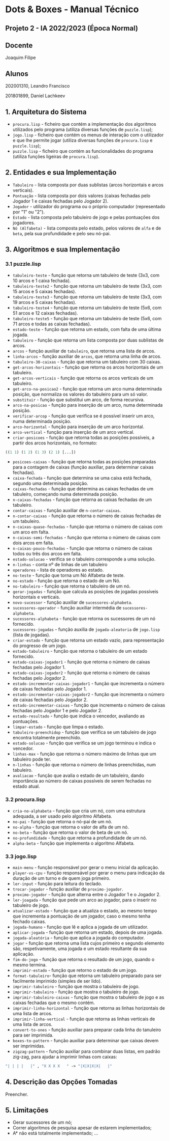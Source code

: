 # Dots & Boxes - Manual Técnico

## Projeto 2 - IA 2022/2023 (Época Normal)

## Docente

Joaquim Filipe

## Alunos

202001310, Leandro Francisco

201801899, Daniel Lachkeev

## 1. Arquitetura do Sistema

- `procura.lisp` - ficheiro que contém a implementação dos algoritmos utilizados pelo programa (utiliza diversas funções de `puzzle.lisp`);
- `jogo.lisp` - ficheiro que contém os menus de interação com o utilizador e que lhe permite jogar (utiliza diversas funções de `procura.lisp` e `puzzle.lisp`);
- `puzzle.lisp` - ficheiro que contém as funcionalidades do programa (utiliza funções ligeiras de `procura.lisp`).

## 2. Entidades e sua Implementação

- `Tabuleiro` - lista composta por duas sublistas (arcos horizontais e arcos verticais).
- `Pontuação` - lista composta por dois valores (caixas fechadas pelo Jogador 1 e caixas fechadas pelo Jogador 2).
- `Jogador` - utilizador do programa ou o próprio computador (representado por "1" ou "2").
- `Estado` - lista composta pelo tabuleiro de jogo e pelas pontuações dos jogadores.
- `Nó (Alfabeta)` - lista composta pelo estado, pelos valores de `alfa` e de `beta`, pela sua profundidade e pelo seu nó-pai.

## 3. Algoritmos e sua Implementação

### 3.1 puzzle.lisp

- `tabuleiro-teste` - função que retorna um tabuleiro de teste (3x3, com 10 arcos e 1 caixa fechada).
- `tabuleiro-teste2` - função que retorna um tabuleiro de teste (3x3, com 15 arcos e 5 caixas fechadas).
- `tabuleiro-teste3` - função que retorna um tabuleiro de teste (3x3, com 19 arcos e 5 caixas fechadas).
- `tabuleiro-teste4` - função que retorna um tabuleiro de teste (5x6, com 51 arcos e 12 caixas fechadas).
- `tabuleiro-teste5` - função que retorna um tabuleiro de teste (5x6, com 71 arcos e todas as caixas fechadas).
- `estado-teste` - função que retorna um estado, com falta de uma última jogada.
- `tabuleiro` - função que retorna um lista composta por duas sublistas de arcos.
- `arcos` - função auxiliar de `tabuleiro`, que retorna uma lista de arcos.
- `linha-arcos` - função auxiliar de `arcos`, que retorna uma linha de arcos.
- `tabuleiro-30-caixas` - função que retorna um tabuleiro com 30 caixas.
- `get-arcos-horizontais` - função que retorna os arcos horizontais de um tabuleiro.
- `get-arcos-verticais` - função que retorna os arcos verticais de um tabuleiro.
- `get-arco-na-posicao2` - função que retorna um arco numa determinada posição, que normaliza os valores do tabuleiro para um só valor.
- `substituir` - função que substitui um arco, de forma recursiva.
- `arco-na-posicao` - função para inserção de um arco, numa determinada posição.
- `verificar-arcop` - função que verifica se é possível inserir um arco, numa determinada posição.
- `arco-horizontal` - função para inserção de um arco horizontal.
- `arco-vertical` - função para inserção de um arco vertical.
- `criar-posicoes` - função que retorna todas as posições possíveis, a partir dos arcos horizontais, no formato:

``` lisp
((1 1) (1 2) (1 3) (2 1) [...])
```

- `posicoes-caixas` - função que retorna todas as posições preparadas para a contagem de caixas (função auxiliar, para determinar caixas fechadas).
- `caixa-fechada` - função que determina se uma caixa está fechada, segundo uma determinada posição.
- `caixas-fechadas` - função que determina as caixas fechadas de um tabuleiro, começando numa determinada posição.
- `n-caixas-fechadas` - função que retorna as caixas fechadas de um tabuleiro.
- `contar-caixas` - função auxiliar de `n-contar-caixas`.
- `n-contar-caixas` - função que retorna o número de caixas fechadas de um tabuleiro.
- `n-caixas-quase-fechadas` - função que retorna o número de caixas com um arco em falta.
- `n-caixas-semi-fechadas` - função que retorna o número de caixas com dois arcos em falta.
- `n-caixas-pouco-fechadas` - função que retorna o número de caixas todos ou três dos arcos em falta.
- `estado-solucao` - verifica se o tabuleiro corresponde a uma solução.
- `n-linhas` - conta nº de linhas de um tabuleiro
- `operadores` - lista de operadores ao estado.
- `no-teste` - função que torna um Nó Alfabeta de teste.
- `no-estado` - função que retorna o estado de um Nó.
- `no-tabuleiro` - função que retorna o tabuleiro de um nó.
- `gerar-jogadas` - função que calcula as posições de jogadas possíveis horizontais e verticais.
- `novo-sucessor` - função auxiliar de `sucessores-alphabeta`.
- `sucessores-operador` - função auxiliar intermédia de `sucessores-alphabeta`.
- `sucessores-alphabeta` - função que retorna os sucessores de um nó fornecido.
- `sucessores-jogadas` - função auxilia de `jogada-aleatoria` de `jogo.lisp` (lista de jogadas).
- `criar-estado` - função que retorna um estado vazio, para representação do progresso de um jogo.
- `estado-tabuleiro` - função que retorna o tabuleiro de um estado fornecido.
- `estado-caixas-jogador1` - função que retorna o número de caixas fechadas pelo Jogador 1.
- `estado-caixas-jogador2` - função que retorna o número de caixas fechadas pelo Jogador 2.
- `estado-incrementar-caixas-jogador1` - função que incrementa o número de caixas fechadas pelo Jogador 1.
- `estado-incrementar-caixas-jogador2` - função que incrementa o número de caixas fechadas pelo Jogador 2.
- `estado-incrementar-caixas` - função que incrementa o número de caixas fechadas pelo Jogador 1 e pelo Jogador 2.
- `estado-resultado` - função que indica o vencedor, avaliando as pontuações.
- `limpar-estado` - função que limpa o estado.
- `tabuleiro-preenchidop` - função que verifica se um tabuleiro de jogo encontra totalmente preenchido.
- `estado-solucao` - função que verifica se um jogo terminou e indica o vencedor.
- `linhas-max` - função que retorna o número máximo de linhas que um tabuleiro pode ter.
- `n-linhas` - função que retorna o número de linhas preenchidas, num tabuleiro.
- `avaliacao` - função que avalia o estado de um tabuleiro, dando importância ao número de caixas possíveis de serem fechadas no estado atual.

### 3.2 procura.lisp

- `cria-no-alphabeta` - função que cria um nó, com uma estrutura adequada, a ser usado pelo algoritmo Alfabeta.
- `no-pai` - função que retorna o nó-pai de um nó.
- `no-alpha` - função que retorna o valor de alfa de um nó. 
- `no-beta` - função que retorna o valor de beta de um nó. 
- `no-profundidade` - função que retorna a profundidade de um nó. 
- `alpha-beta` - função que implementa o algoritmo Alfabeta.

### 3.3 jogo.lisp

- `main-menu` - função responsável por gerar o menu inicial da aplicação.
- `player-vs-cpu` - função responsável por gerar o menu para indicação da duração de um turno e de quem joga primeiro.
- `ler-input` - função para leitura do teclado.
- `trocar-jogador` - função auxiliar de `proximo-jogador`.
- `proximo-jogador` - função que alterna entre o Jogador 1 e o Jogador 2.
- `ler-joagada` - função que pede um arco ao jogador, para o inserir no tabuleiro de jogo.
- `atualizar-estado` - função que a atualiza o estado, ao mesmo tempo que incrementa a pontuação de um jogador, caso o mesmo tenha fechado caixas.
- `jogada-humano` - função que lê e aplica a jogada de um utilizador.
- `aplicar-jogada` - função que retorna um estado, depois de uma jogada.
- `jogada-aleatória` - função que aplica a jogada do computador.
- `jogar` - função que retorna uma lista cujos primeiro e segundo elemento são, respetivamente, uma jogada e um estado resultante da sua aplicação.
- `fim-do-jogo` - função que retorna o resultado de um jogo, quando o mesmo termina.
- `imprimir-estado` - função que retorno o estado de um jogo.
- `format-tabuleiro`- função que retorna um tabuleiro preparado para ser facilmente imprimido (simples de ser lido).
- `imprimir-tabuleiro` - função que mostra o tabuleiro de jogo.
- `imprimir-tabuleiro` - função que mostra o tabuleiro de jogo.
- `imprimir-tabuleiro-caixas` - função que mostra o tabuleiro de jogo e as caixas fechadas que o mesmo contém.
- `imprimir-linha-horizontal` - função que retorna as linhas horizontais de uma lista de arcos.
- `imprimir-linha-vertical` - função que retorna as linhas verticais de uma lista de arcos.
- `convert-to-ones` - função auxiliar para preparar cada linha do tanuleiro para ser imprimida.
- `boxes-to-pattern` - função auxiliar para determinar que caixas devem ser imprimidas.
- `zigzag-pattern` - função auxiliar para combinar duas listas, em padrão zig-zag, para ajudar a imprimir linhas com caixas:

``` lisp
"| | | |   |" , "X X X X   " -> "|X|X|X|X|   |"
```

## 4. Descrição das Opções Tomadas

Preencher.

## 5. Limitações

- Gerar sucessores de um nó;
- Correr algoritmos de pesquisa apesar de estarem implementados;
- A* não está totalmente implementado;
...

